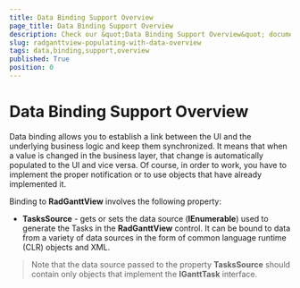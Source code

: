 ```yaml
---
title: Data Binding Support Overview
page_title: Data Binding Support Overview
description: Check our &quot;Data Binding Support Overview&quot; documentation article for the RadGanttView {{ site.framework_name }} control.
slug: radganttview-populating-with-data-overview
tags: data,binding,support,overview
published: True
position: 0
---
```


# Data Binding Support Overview

Data binding allows you to establish a link between the UI and the underlying business logic and keep them synchronized. It means that when a value is changed in the business layer, that change is automatically populated to the UI and vice versa. Of course, in order to work, you have to implement the proper notification or to use objects that have already implemented it.
	
Binding to __RadGanttView__ involves the following property: 

* __TasksSource__ - gets or sets the data source (__IEnumerable__) used to generate the Tasks in the __RadGanttView__ control. It can be bound to data from a variety of data sources in the form of common language runtime (CLR) objects and XML.

>Note that the data source passed to the property __TasksSource__ should contain only objects that implement the __IGanttTask__ interface. 
